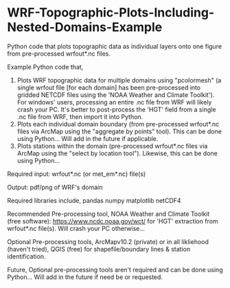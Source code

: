 # WRF-Topographic-Plots-Including-Nested-Domains-Example
Python code that plots topographic data as individual layers onto one figure from pre-processed wrfout*.nc files. 

Example Python code that,
1) Plots WRF topographic data for multiple domains using "pcolormesh" (a single wrfout file [for each domain] has been pre-processed into gridded NETCDF files using the 'NOAA Weather and Climate Toolkit'). For windows' users, processing an entire .nc file from WRF will likely crash your PC. It's better to post-process the 'HGT' field from a single .nc file from WRF, then import it into Python.
2) Plots each individual domain boundary (from pre-processed wrfout*.nc files via ArcMap using the "aggregate by points" tool). This can be done using Python... Will add in the future if applicable.
3) Plots stations within the domain (pre-processed wrfout*.nc files via ArcMap using the "select by location tool"). Likewise, this can be done using Python...

Required input: 
wrfout*.nc (or met_em*.nc) file(s)

Output:
pdf/png of WRF's domain

Required libraries include,
pandas 
numpy
matplotlib
netCDF4

Recommended Pre-processing tool,
NOAA Weather and Climate Toolkit (free software): https://www.ncdc.noaa.gov/wct/ for 'HGT' extraction from wrfout*.nc file(s). Will crash your PC otherwise...

Optional Pre-processing tools,
ArcMapv10.2 (private) or in all likliehood (haven't tried), QGIS (free) for shapefile/boundary lines & station identification.

Future,
Optional pre-processing tools aren't required and can be done using Python... Will add in the future if need be or requested.
